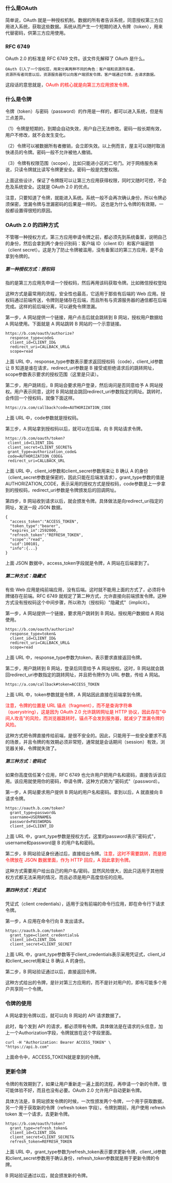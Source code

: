 ### 什么是OAuth

简单说，OAuth 就是一种授权机制。数据的所有者告诉系统，同意授权第三方应用进入系统，获取这些数据。系统从而产生一个短期的进入令牌（token），用来代替密码，供第三方应用使用。

### RFC 6749
OAuth 2.0 的标准是 RFC 6749 文件。该文件先解释了 OAuth 是什么。

```
OAuth 引入了一个授权层，用来分离两种不同的角色：客户端和资源所有者。
资源所有者同意以后，资源服务器可以向客户端颁发令牌。客户端通过令牌，去请求数据。
```

这段话的意思就是，<font color="red">OAuth 的核心就是向第三方应用颁发令牌。</font>

### 什么是令牌

令牌（token）与密码（password）的作用是一样的，都可以进入系统，但是有三点差异。

（1）令牌是短期的，到期会自动失效，用户自己无法修改。密码一般长期有效，用户不修改，就不会发生变化。

（2）令牌可以被数据所有者撤销，会立即失效。以上例而言，屋主可以随时取消快递员的令牌。密码一般不允许被他人撤销。

（3）令牌有权限范围（scope），比如只能进小区的二号门。对于网络服务来说，只读令牌就比读写令牌更安全。密码一般是完整权限。

上面这些设计，保证了令牌既可以让第三方应用获得权限，同时又随时可控，不会危及系统安全。这就是 OAuth 2.0 的优点。

注意，只要知道了令牌，就能进入系统。系统一般不会再次确认身份，所以令牌必须保密，泄漏令牌与泄漏密码的后果是一样的。 这也是为什么令牌的有效期，一般都设置得很短的原因。

### OAuth 2.0 的四种方式
不管哪一种授权方式，第三方应用申请令牌之前，都必须先到系统备案，说明自己的身份，然后会拿到两个身份识别码：客户端 ID（client ID）和客户端密钥（client secret）。这是为了防止令牌被滥用，没有备案过的第三方应用，是不会拿到令牌的。

##### 第一种授权方式：授权码
指的是第三方应用先申请一个授权码，然后再用该码获取令牌。比如微信授权登陆

这种方式是最常用的流程，安全性也最高，它适用于那些有后端的 Web 应用。授权码通过前端传送，令牌则是储存在后端，而且所有与资源服务器的通信都在后端完成。这样的前后端分离，可以避免令牌泄漏。

第一步，A 网站提供一个链接，用户点击后就会跳转到 B 网站，授权用户数据给 A 网站使用。下面就是 A 网站跳转 B 网站的一个示意链接。

```
https://b.com/oauth/authorize?
  response_type=code&
  client_id=CLIENT_ID&
  redirect_uri=CALLBACK_URL&
  scope=read
```
上面 URL 中，response_type参数表示要求返回授权码（code），client_id参数让 B 知道是谁在请求，redirect_uri参数是 B 接受或拒绝请求后的跳转网址，scope参数表示要求的授权范围（这里是只读）。


第二步，用户跳转后，B 网站会要求用户登录，然后询问是否同意给予 A 网站授权。用户表示同意，这时 B 网站就会跳回redirect_uri参数指定的网址。跳转时，会传回一个授权码，就像下面这样。


```
https://a.com/callback?code=AUTHORIZATION_CODE
```
上面 URL 中，code参数就是授权码。


第三步，A 网站拿到授权码以后，就可以在后端，向 B 网站请求令牌。

```
https://b.com/oauth/token?
 client_id=CLIENT_ID&
 client_secret=CLIENT_SECRET&
 grant_type=authorization_code&
 code=AUTHORIZATION_CODE&
 redirect_uri=CALLBACK_URL
```
上面 URL 中，client_id参数和client_secret参数用来让 B 确认 A 的身份（client_secret参数是保密的，因此只能在后端发请求），grant_type参数的值是AUTHORIZATION_CODE，表示采用的授权方式是授权码，code参数是上一步拿到的授权码，redirect_uri参数是令牌颁发后的回调网址。

第四步，B 网站收到请求以后，就会颁发令牌。具体做法是向redirect_uri指定的网址，发送一段 JSON 数据。

```
{    
  "access_token":"ACCESS_TOKEN",
  "token_type":"bearer",
  "expires_in":2592000,
  "refresh_token":"REFRESH_TOKEN",
  "scope":"read",
  "uid":100101,
  "info":{...}
}
```
上面 JSON 数据中，access_token字段就是令牌，A 网站在后端拿到了。

##### 第二种方式：隐藏式
有些 Web 应用是纯前端应用，没有后端。这时就不能用上面的方式了，必须将令牌储存在前端。RFC 6749 就规定了第二种方式，允许直接向前端颁发令牌。这种方式没有授权码这个中间步骤，所以称为（授权码）"隐藏式"（implicit）。

第一步，A 网站提供一个链接，要求用户跳转到 B 网站，授权用户数据给 A 网站使用。

```
https://b.com/oauth/authorize?
  response_type=token&
  client_id=CLIENT_ID&
  redirect_uri=CALLBACK_URL&
  scope=read
```
上面 URL 中，response_type参数为token，表示要求直接返回令牌。

第二步，用户跳转到 B 网站，登录后同意给予 A 网站授权。这时，B 网站就会跳回redirect_uri参数指定的跳转网址，并且把令牌作为 URL 参数，传给 A 网站。

```
https://a.com/callback#token=ACCESS_TOKEN
```
上面 URL 中，token参数就是令牌，A 网站因此直接在前端拿到令牌。

<font color="red">注意，令牌的位置是 URL 锚点（fragment），而不是查询字符串（querystring），这是因为 OAuth 2.0 允许跳转网址是 HTTP 协议，因此存在"中间人攻击"的风险，而浏览器跳转时，锚点不会发到服务器，就减少了泄漏令牌的风险。</font>

这种方式把令牌直接传给前端，是很不安全的。因此，只能用于一些安全要求不高的场景，并且令牌的有效期必须非常短，通常就是会话期间（session）有效，浏览器关掉，令牌就失效了。

##### 第三种方式：密码式
如果你高度信任某个应用，RFC 6749 也允许用户把用户名和密码，直接告诉该应用。该应用就使用你的密码，申请令牌，这种方式称为"密码式"（password）。

第一步，A 网站要求用户提供 B 网站的用户名和密码。拿到以后，A 就直接向 B 请求令牌。

```
https://oauth.b.com/token?
  grant_type=password&
  username=USERNAME&
  password=PASSWORD&
  client_id=CLIENT_ID
```
上面 URL 中，grant_type参数是授权方式，这里的password表示"密码式"，username和password是 B 的用户名和密码。

第二步，B 网站验证身份通过后，直接给出令牌。<font color="red">注意，这时不需要跳转，而是把令牌放在 JSON 数据里面，作为 HTTP 回应，A 因此拿到令牌。</font>

这种方式需要用户给出自己的用户名/密码，显然风险很大，因此只适用于其他授权方式都无法采用的情况，而且必须是用户高度信任的应用。

##### 第四种方式：凭证式
凭证式（client credentials），适用于没有前端的命令行应用，即在命令行下请求令牌。

第一步，A 应用在命令行向 B 发出请求。
```
https://oauth.b.com/token?
  grant_type=client_credentials&
  client_id=CLIENT_ID&
  client_secret=CLIENT_SECRET
```
上面 URL 中，grant_type参数等于client_credentials表示采用凭证式，client_id和client_secret用来让 B 确认 A 的身份。

第二步，B 网站验证通过以后，直接返回令牌。

这种方式给出的令牌，是针对第三方应用的，而不是针对用户的，即有可能多个用户共享同一个令牌。


### 令牌的使用
A 网站拿到令牌以后，就可以向 B 网站的 API 请求数据了。

此时，每个发到 API 的请求，都必须带有令牌。具体做法是在请求的头信息，加上一个Authorization字段，令牌就放在这个字段里面。

```
curl -H "Authorization: Bearer ACCESS_TOKEN" \
"https://api.b.com"
```
上面命令中，ACCESS_TOKEN就是拿到的令牌。

### 更新令牌
令牌的有效期到了，如果让用户重新走一遍上面的流程，再申请一个新的令牌，很可能体验不好，而且也没有必要。OAuth 2.0 允许用户自动更新令牌。

具体方法是，B 网站颁发令牌的时候，一次性颁发两个令牌，一个用于获取数据，另一个用于获取新的令牌（refresh token 字段）。令牌到期前，用户使用 refresh token 发一个请求，去更新令牌。

```
https://b.com/oauth/token?
  grant_type=refresh_token&
  client_id=CLIENT_ID&
  client_secret=CLIENT_SECRET&
  refresh_token=REFRESH_TOKEN
```
上面 URL 中，grant_type参数为refresh_token表示要求更新令牌，client_id参数和client_secret参数用于确认身份，refresh_token参数就是用于更新令牌的令牌。

B 网站验证通过以后，就会颁发新的令牌。